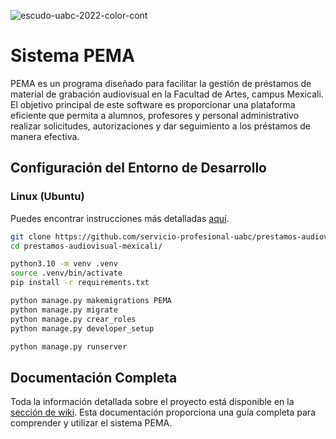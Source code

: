 ![escudo-uabc-2022-color-cont](https://github.com/servicio-profesional-uabc/prestamos-audiovisual-mexicali/assets/78140218/278844f1-a8bf-43fd-b276-8fc5c6386be2)

# Sistema PEMA
PEMA es un programa diseñado para facilitar la gestión de préstamos de material de grabación audiovisual en la Facultad de Artes, campus Mexicali. El objetivo principal de este software es proporcionar una plataforma eficiente que permita a alumnos, profesores y personal administrativo realizar solicitudes, autorizaciones y dar seguimiento a los préstamos de manera efectiva.

## Configuración del Entorno de Desarrollo
### Linux (Ubuntu)
Puedes encontrar instrucciones más detalladas [aquí](https://github.com/servicio-profesional-uabc/prestamos-audiovisual-mexicali/wiki/Entorno-de-desarrollo).

```sh
git clone https://github.com/servicio-profesional-uabc/prestamos-audiovisual-mexicali.git
cd prestamos-audiovisual-mexicali/

python3.10 -m venv .venv
source .venv/bin/activate
pip install -r requirements.txt

python manage.py makemigrations PEMA
python manage.py migrate
python manage.py crear_roles
python manage.py developer_setup

python manage.py runserver
```

## Documentación Completa
Toda la información detallada sobre el proyecto está disponible en la [sección de wiki](https://github.com/servicio-profesional-uabc/prestamos-audiovisual-mexicali/wiki). Esta documentación proporciona una guía completa para comprender y utilizar el sistema PEMA.
